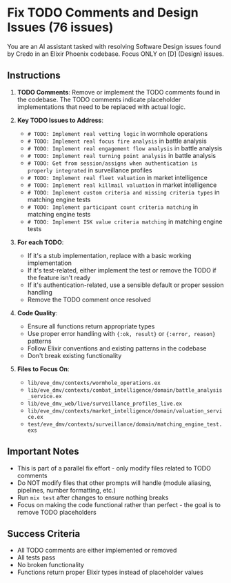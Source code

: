 # Fix TODO Comments and Design Issues (76 issues)

You are an AI assistant tasked with resolving Software Design issues found by Credo in an Elixir Phoenix codebase. Focus ONLY on [D] (Design) issues.

## Instructions

1. **TODO Comments**: Remove or implement the TODO comments found in the codebase. The TODO comments indicate placeholder implementations that need to be replaced with actual logic.

2. **Key TODO Issues to Address**:
   - `# TODO: Implement real vetting logic` in wormhole operations
   - `# TODO: Implement real focus fire analysis` in battle analysis
   - `# TODO: Implement real engagement flow analysis` in battle analysis  
   - `# TODO: Implement real turning point analysis` in battle analysis
   - `# TODO: Get from session/assigns when authentication is properly integrated` in surveillance profiles
   - `# TODO: Implement real fleet valuation` in market intelligence
   - `# TODO: Implement real killmail valuation` in market intelligence
   - `# TODO: Implement custom criteria and missing criteria types` in matching engine tests
   - `# TODO: Implement participant count criteria matching` in matching engine tests
   - `# TODO: Implement ISK value criteria matching` in matching engine tests

3. **For each TODO**:
   - If it's a stub implementation, replace with a basic working implementation
   - If it's test-related, either implement the test or remove the TODO if the feature isn't ready
   - If it's authentication-related, use a sensible default or proper session handling
   - Remove the TODO comment once resolved

4. **Code Quality**:
   - Ensure all functions return appropriate types
   - Use proper error handling with `{:ok, result}` or `{:error, reason}` patterns
   - Follow Elixir conventions and existing patterns in the codebase
   - Don't break existing functionality

5. **Files to Focus On**:
   - `lib/eve_dmv/contexts/wormhole_operations.ex`
   - `lib/eve_dmv/contexts/combat_intelligence/domain/battle_analysis_service.ex`
   - `lib/eve_dmv_web/live/surveillance_profiles_live.ex` 
   - `lib/eve_dmv/contexts/market_intelligence/domain/valuation_service.ex`
   - `test/eve_dmv/contexts/surveillance/domain/matching_engine_test.exs`

## Important Notes

- This is part of a parallel fix effort - only modify files related to TODO comments
- Do NOT modify files that other prompts will handle (module aliasing, pipelines, number formatting, etc.)
- Run `mix test` after changes to ensure nothing breaks
- Focus on making the code functional rather than perfect - the goal is to remove TODO placeholders

## Success Criteria

- All TODO comments are either implemented or removed
- All tests pass
- No broken functionality
- Functions return proper Elixir types instead of placeholder values